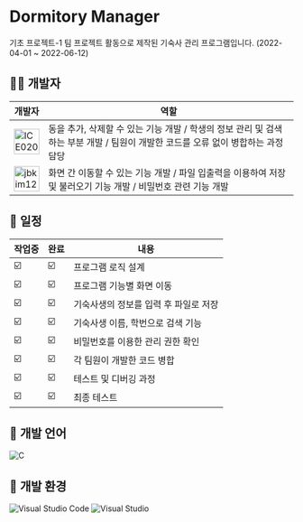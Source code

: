 # Dormitory Manager

기초 프로젝트-1 팀 프로젝트 활동으로 제작된 기숙사 관리 프로그램입니다. (2022-04-01 ~ 2022-06-12)

## 🧙‍♂️ 개발자

| 개발자 | 역할 |
| ----- | ----------- |
| <a href="https://github.com/ICE0208"><img src="https://avatars.githubusercontent.com/u/46257328?v=4" title="ICE0208" width="45" height="45"></a> | 동을 추가, 삭제할 수 있는 기능 개발 / 학생의 정보 관리 및 검색하는 부분 개발 / 팀원이 개발한 코드를 오류 없이 병합하는 과정 담당 |
| <a href="https://github.com/jbkim1218"><img src="https://avatars.githubusercontent.com/u/84824637?v=4" title="jbkim1218" width="45" height="45"></a> | 화면 간 이동할 수 있는 기능 개발 / 파일 입출력을 이용하여 저장 및 불러오기 기능 개발 / 비밀번호 관련 기능 개발 |



## 🛒 일정

| 작업중 | 완료 | 내용 |
| -- | -- |----------- |
| ☑️ | ☑️ | 프로그램 로직 설계 |
| ☑️ | ☑️ | 프로그램 기능별 화면 이동 |
| ☑️ | ☑️ | 기숙사생의 정보를 입력 후 파일로 저장 |
| ☑️  | ☑️  | 기숙사생 이름, 학번으로 검색 기능 |
| ☑️ | ☑️ | 비밀번호를 이용한 관리 권한 확인 |
| ☑️ | ☑️ | 각 팀원이 개발한 코드 병합 |
| ☑️ | ☑️ | 테스트 및 디버깅 과정 |
| ☑️ | ☑️ | 최종 테스트 |

## 🎨 개발 언어
![C](https://img.shields.io/badge/c-%2300599C.svg?style=for-the-badge&logo=c&logoColor=white)

## 🎪 개발 환경
![Visual Studio Code](https://img.shields.io/badge/Visual%20Studio%20Code-0078d7.svg?style=for-the-badge&logo=visual-studio-code&logoColor=white)
![Visual Studio](https://img.shields.io/badge/Visual%20Studio-5C2D91.svg?style=for-the-badge&logo=visual-studio&logoColor=white)